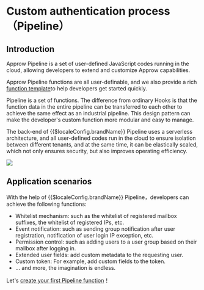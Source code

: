 # Custom authentication process（Pipeline）

<LastUpdated/>

## Introduction

Approw Pipeline is a set of user-defined JavaScript codes running in the cloud, allowing developers to extend and customize Approw capabilities. 

Approw Pipeline functions are all user-definable, and we also provide a rich [function template](https://github.com/authing/pipeline)to help developers get started quickly.

Pipeline is a set of functions. The difference from ordinary Hooks is that the function data in the entire pipeline can be transferred to each other to achieve the same effect as an industrial pipeline. This design pattern can make the developer's custom function more modular and easy to manage.

The back-end of {{$localeConfig.brandName}} Pipeline uses a serverless architecture, and all user-defined codes run in the cloud to ensure isolation between different tenants, and at the same time, it can be elastically scaled, which not only ensures security, but also improves operating efficiency.

![](https://cdn.authing.cn/blog/authing-pipeline.png)


## Application scenarios

With the help of {{$localeConfig.brandName}} Pipeline，developers can achieve the following functions:

* Whitelist mechanism: such as the whitelist of registered mailbox suffixes, the whitelist of registered IPs, etc.
* Event notification: such as sending group notification after user registration, notification of user login IP exception, etc.
* Permission control: such as adding users to a user group based on their mailbox after logging in.
* Extended user fields: add custom metadata to the requesting user.
* Custom token: For example, add custom fields to the token.
* ... and more, the imagination is endless.


Let's [create your first Pipeline function](./write-your-first-pipeline-function.md)！
